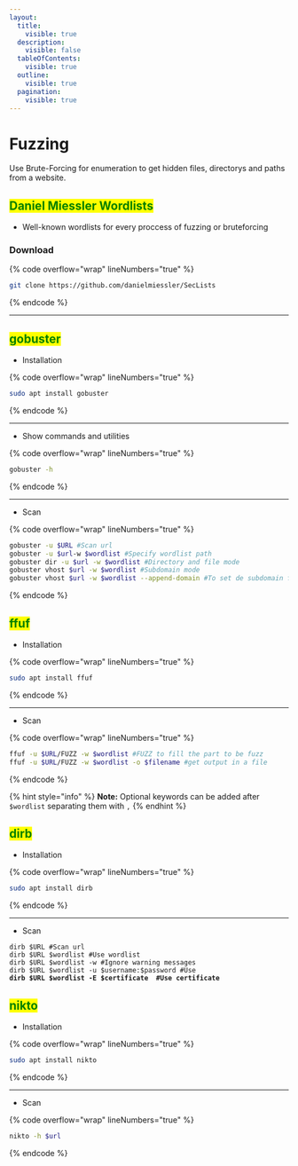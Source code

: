 ```yaml
---
layout:
  title:
    visible: true
  description:
    visible: false
  tableOfContents:
    visible: true
  outline:
    visible: true
  pagination:
    visible: true
---
```


# Fuzzing

Use Brute-Forcing for enumeration to get hidden files, directorys and paths from a website.

## <mark style="color:green;">Daniel Miessler Wordlists</mark>

* Well-known wordlists for every proccess of fuzzing or bruteforcing

### Download

{% code overflow="wrap" lineNumbers="true" %}
```bash
git clone https://github.com/danielmiessler/SecLists
```
{% endcode %}

***



## <mark style="color:green;">gobuster</mark>

* Installation

{% code overflow="wrap" lineNumbers="true" %}
```bash
sudo apt install gobuster
```
{% endcode %}

***

* Show commands and utilities

{% code overflow="wrap" lineNumbers="true" %}
```bash
gobuster -h
```
{% endcode %}

***

* Scan

{% code overflow="wrap" lineNumbers="true" %}
```bash
gobuster -u $URL #Scan url
gobuster -u $url-w $wordlist #Specify wordlist path
gobuster dir -u $url -w $wordlist #Directory and file mode
gobuster vhost $url -w $wordlist #Subdomain mode
gobuster vhost $url -w $wordlist --append-domain #To set de subdomain first
```
{% endcode %}

##

## <mark style="color:green;">ffuf</mark>

* Installation

{% code overflow="wrap" lineNumbers="true" %}
```bash
sudo apt install ffuf
```
{% endcode %}

***

* Scan

{% code overflow="wrap" lineNumbers="true" %}
```bash
ffuf -u $URL/FUZZ -w $wordlist #FUZZ to fill the part to be fuzz
ffuf -u $URL/FUZZ -w $wordlist -o $filename #get output in a file
```
{% endcode %}

{% hint style="info" %}
**Note:** Optional keywords can be added after `$wordlist` separating them with `,`&#x20;
{% endhint %}

##

## <mark style="color:green;">dirb</mark>

* Installation

{% code overflow="wrap" lineNumbers="true" %}
```bash
sudo apt install dirb
```
{% endcode %}

***

* Scan

<pre class="language-bash" data-overflow="wrap" data-line-numbers><code class="lang-bash">dirb $URL #Scan url
dirb $URL $wordlist #Use wordlist
dirb $URL $wordlist -w #Ignore warning messages
dirb $URL $wordlist -u $username:$password #Use 
<strong>dirb $URL $wordlist -E $certificate  #Use certificate
</strong></code></pre>



## <mark style="color:green;">nikto</mark>

* Installation

{% code overflow="wrap" lineNumbers="true" %}
```bash
sudo apt install nikto
```
{% endcode %}

***

* Scan

{% code overflow="wrap" lineNumbers="true" %}
```bash
nikto -h $url
```
{% endcode %}


